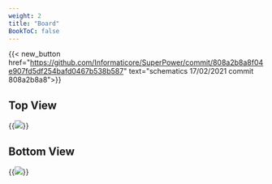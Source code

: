 ```yaml
---
weight: 2
title: "Board"
BookToC: false
---
```


{{< new_button href="https://github.com/Informaticore/SuperPower/commit/808a2b8a8f04e907fd5df254bafd0467b538b587" text="schematics 17/02/2021 commit 808a2b8a8">}}

## Top View

{{<image src="/lowcost/layout/Top.png" >}}

## Bottom View

{{<image src="/lowcost/layout/Bottom.png" >}}
